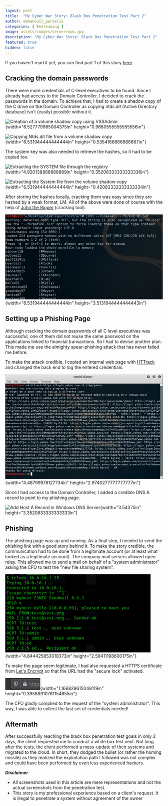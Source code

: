 ```yaml
---
layout: post
title:  "My Cyber War Story: Black Box Penetration Test Part 2"
author: emmanouil_perselis
categories: [ Redteaming ]
image: assets/images/serverroom.jpg
description: "My Cyber War Story: Black Box Penetration Test Part 2"
featured: true
hidden: false
---
```


If you haven't read it yet, you can find part 1 of this story [here](https://ordina-cyber.github.io/WarStory-BlackBoxPentest/).

## Cracking the domain passwords

There were more credentials of C-level executives to be found. Since I
already had access to the Domain Controller, I decided to crack the
passwords in the domain. To achieve that, I had to create a shadow copy
of the C drive on the Domain Controller as copying ntds.dit (Active
Directory database) isn't (easily) possible without it.

![Creation of a volume shadow copy using
VSSAdmin](../assets/images/Posts/WarStoryEmmanouil/image5.png){width="6.527779965004375in"
height="0.9680555555555556in"}

![Copying Ntds.dit file from a volume shadow
copy](../assets/images/Posts/WarStoryEmmanouil/image6.png){width="6.531944444444444in"
height="0.5354166666666667in"}

The system key was also needed to retrieve the hashes, so it had to be
copied too.

![Extracting the SYSTEM file through the
registry](../assets/images/Posts/WarStoryEmmanouil/image7.png){width="4.920138888888889in"
height="0.35208333333333336in"}

![Extracting the System file from the volume shadow
copy](../assets/images/Posts/WarStoryEmmanouil/image8.png){width="6.531944444444444in"
height="0.42083333333333334in"}

After storing the hashes locally, cracking them was easy since they are
hashed by a weak format, LM. All of the above were done of course with
the help of [John the Ripper](https://www.openwall.com/john/) (cracking
tool).

![07 - john](../assets/images/Posts/WarStoryEmmanouil/image9.png){width="6.531944444444444in"
height="3.5131944444444443in"}

## Setting up a Phishing Page

Although cracking the domain passwords of all C level executives was
successful, one of them did not reuse the same password on the
applications linked to financial transactions. So I had to devise
another plan. This made me use the almighty spear-phishing attack that
has never failed me before.

To make the attack credible, I copied an internal web page with
[HTTrack](https://www.httrack.com/) and changed the back end to log the
entered credentials.

![](../assets/images/Posts/WarStoryEmmanouil/image10.png){width="4.48799978127734in"
height="2.9740277777777777in"}

Since I had access to the Domain Controller, I added a credible DNS A
record to point to my phishing page.

![Add Host A Record in Windows DNS
Server](../assets/images/Posts/WarStoryEmmanouil/image11.png){width="3.54375in"
height="3.3520833333333333in"}

## Phishing

The phishing page was up and running. As a final step, I needed to send
the phishing link with a good story behind it. To make the story
credible, the communication had to be done from a legitimate account (or
at least what looked as a legitimate account). The company mail servers
allowed open relay. This allowed me to send a mail on behalf of a
"system administrator" asking the CFO to test the "new file sharing
system".

![](../assets/images/Posts/WarStoryEmmanouil/image12.png){width="4.844425853018373in"
height="2.59411198600175in"}

To make the page seem legitimate, I had also requested a HTTPS
certificate from [Let's Encrypt](https://letsencrypt.org/) so that the
URL had the "secure lock" activated.

![](../assets/images/Posts/WarStoryEmmanouil/image13.png){width="1.166829615048119in"
height="0.39588910761154855in"}

The CFO gladly complied to the request of the "system administrator".
This way, I was able to collect the last set of credentials needed!

## Aftermath

After successfully reaching the black box penetration test goals in only
2 days, the client requested me to conduct a white box test next. Not
long after the tests, the client performed a mass-update of their
systems and migrated to the cloud. In short, they dodged the bullet (or
rather the homing missile) as they realized the exploitation path I
followed was not complex and could have been performed by even less
experienced hackers.


***Disclaimer***

-   All screenshots used in this article are mere representations and
    not the actual screenshots from the penetration test.
-   This story is my professional experience based on a client's
    request. It is illegal to penetrate a system without agreement of
    the owner